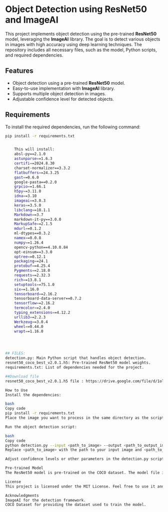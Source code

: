 
# Object Detection using ResNet50 and ImageAI

This project implements object detection using the pre-trained **ResNet50** model, leveraging the **ImageAI** library. The goal is to detect various objects in images with high accuracy using deep learning techniques. The repository includes all necessary files, such as the model, Python scripts, and required dependencies.

## Features

- Object detection using a pre-trained **ResNet50** model.
- Easy-to-use implementation with **ImageAI** library.
- Supports multiple object detection in images.
- Adjustable confidence level for detected objects.

## Requirements

To install the required dependencies, run the following command:

```bash
pip install -r requirements.txt


    This will install:
    absl-py==2.1.0
    astunparse==1.6.3
    certifi==2024.8.30
    charset-normalizer==3.3.2
    flatbuffers==24.3.25
    gast==0.6.0
    google-pasta==0.2.0
    grpcio==1.66.1
    h5py==3.11.0
    idna==3.10
    imageai==3.0.3
    keras==3.5.0
    libclang==18.1.1
    Markdown==3.7
    markdown-it-py==3.0.0
    MarkupSafe==2.1.5
    mdurl==0.1.2
    ml-dtypes==0.3.2
    namex==0.0.8
    numpy==1.26.4
    opencv-python==4.10.0.84
    opt-einsum==3.3.0
    optree==0.12.1
    packaging==24.1
    protobuf==4.25.4
    Pygments==2.18.0
    requests==2.32.3
    rich==13.8.1
    setuptools==75.1.0
    six==1.16.0
    tensorboard==2.16.2
    tensorboard-data-server==0.7.2
    tensorflow==2.16.2
    termcolor==2.4.0
    typing_extensions==4.12.2
    urllib3==2.2.3
    Werkzeug==3.0.4
    wheel==0.44.0
    wrapt==1.16.0




## FILES: 
detection.py: Main Python script that handles object detection.
resnet50_coco_best_v2.0.1.h5: Pre-trained ResNet50 model weights.
requirements.txt: List of dependencies needed for the project.

##Download file
resnet50_coco_best_v2.0.1.h5 file : https://drive.google.com/file/d/1olD0BRJl1JLtdU-z5QWk2Ki2c-HHri-R/view?usp=sharing

How to Use
Install the dependencies:

bash
Copy code
pip install -r requirements.txt
Place the image you want to process in the same directory as the script or specify the correct path.

Run the object detection script:

bash
Copy code
python detection.py --input <path_to_image> --output <path_to_output_image>
Replace <path_to_image> with the path to your input image and <path_to_output_image> with where you want to save the result.

Adjust confidence levels or other parameters in the detection.py script as needed.

Pre-trained Model
The ResNet50 model is pre-trained on the COCO dataset. The model file included in this repository (resnet50_coco_best_v2.0.1.h5) enables accurate detection of a variety of object categories.

License
This project is licensed under the MIT License. Feel free to use it and modify it as per your needs.

Acknowledgments
ImageAI for the detection framework.
COCO Dataset for providing the dataset used to train the model.
